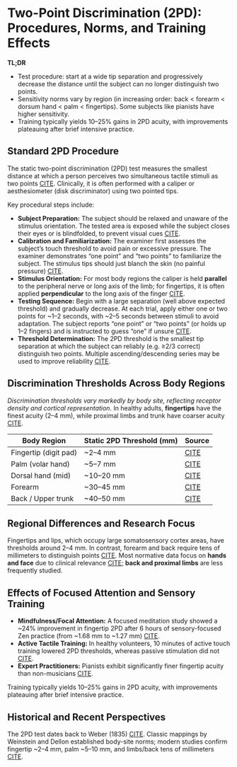 # Two-Point Discrimination (2PD): Procedures, Norms, and Training Effects

**TL;DR**  
- Test procedure: start at a wide tip separation and progressively decrease the distance until the subject can no longer distinguish two points.
- Sensitivity norms vary by region (in increasing order: back < forearm < dorsum hand < palm < fingertips). Some subjects like pianists have higher sensitivity.
- Training typically yields 10–25% gains in 2PD acuity, with improvements plateauing after brief intensive practice.

## Standard 2PD Procedure

The static two-point discrimination (2PD) test measures the smallest distance at which a person perceives two simultaneous tactile stimuli as two points [CITE](https://en.wikipedia.org/wiki/Two-point_discrimination). Clinically, it is often performed with a caliper or aesthesiometer (disk discriminator) using two pointed tips.

Key procedural steps include:

- **Subject Preparation:** The subject should be relaxed and unaware of the stimulus orientation. The tested area is exposed while the subject closes their eyes or is blindfolded, to prevent visual cues [CITE](https://www.ncbi.nlm.nih.gov/pmc/articles/PMC3341689/).
- **Calibration and Familiarization:** The examiner first assesses the subject’s touch threshold to avoid pain or excessive pressure. The examiner demonstrates “one point” and “two points” to familiarize the subject. The stimulus tips should just blanch the skin (no painful pressure) [CITE](https://www.ncbi.nlm.nih.gov/pmc/articles/PMC3341689/).
- **Stimulus Orientation:** For most body regions the caliper is held **parallel** to the peripheral nerve or long axis of the limb; for fingertips, it is often applied **perpendicular** to the long axis of the finger [CITE](https://www.ncbi.nlm.nih.gov/pmc/articles/PMC3341689/).
- **Testing Sequence:** Begin with a large separation (well above expected threshold) and gradually decrease. At each trial, apply either one or two points for ~1–2 seconds, with ~2–5 seconds between stimuli to avoid adaptation. The subject reports “one point” or “two points” (or holds up 1–2 fingers) and is instructed to guess “one” if unsure [CITE](https://www.ncbi.nlm.nih.gov/pmc/articles/PMC3341689/).
- **Threshold Determination:** The 2PD threshold is the smallest tip separation at which the subject can reliably (e.g. ≥2/3 correct) distinguish two points. Multiple ascending/descending series may be used to improve reliability [CITE](https://www.ncbi.nlm.nih.gov/pmc/articles/PMC3341689/).

## Discrimination Thresholds Across Body Regions

*Discrimination thresholds vary markedly by body site, reflecting receptor density and cortical representation*. In healthy adults, **fingertips** have the finest acuity (2–4 mm), while proximal limbs and trunk have coarser acuity [CITE](https://www.ncbi.nlm.nih.gov/pmc/articles/PMC3341689/).

| **Body Region**           | **Static 2PD Threshold (mm)** | **Source**                                                                 |
|---------------------------|-------------------------------|----------------------------------------------------------------------------|
| Fingertip (digit pad)     | ~2–4 mm                        | [CITE](https://www.ncbi.nlm.nih.gov/pmc/articles/PMC3341689/)              |
| Palm (volar hand)         | ~5–7 mm                        | [CITE](https://www.ncbi.nlm.nih.gov/pmc/articles/PMC3341689/)              |
| Dorsal hand (mid)         | ~10–20 mm                      | [CITE](https://www.ncbi.nlm.nih.gov/pmc/articles/PMC3341689/)              |
| Forearm                   | ~30–45 mm                      | [CITE](https://www.ncbi.nlm.nih.gov/pmc/articles/PMC3341689/)              |
| Back / Upper trunk        | ~40–50 mm                      | [CITE](https://www.ncbi.nlm.nih.gov/pmc/articles/PMC3341689/)              |

## Regional Differences and Research Focus

Fingertips and lips, which occupy large somatosensory cortex areas, have thresholds around 2–4 mm. In contrast, forearm and back require tens of millimeters to distinguish points [CITE](https://www.ncbi.nlm.nih.gov/pmc/articles/PMC3341689/). Most normative data focus on **hands and face** due to clinical relevance [CITE](https://www.ncbi.nlm.nih.gov/pmc/articles/PMC3341689/); **back and proximal limbs** are less frequently studied.

## Effects of Focused Attention and Sensory Training

- **Mindfulness/Focal Attention:** A focused meditation study showed a ~24% improvement in fingertip 2PD after 6 hours of sensory-focused Zen practice (from ~1.68 mm to ~1.27 mm) [CITE](https://www.frontiersin.org/articles/10.3389/fnhum.2015.00396/full).
- **Active Tactile Training:** In healthy volunteers, 10 minutes of active touch training lowered 2PD thresholds, whereas passive stimulation did not [CITE](https://www.sciencedirect.com/science/article/pii/S0301008204001442).
- **Expert Practitioners:** Pianists exhibit significantly finer fingertip acuity than non-musicians [CITE](https://pubmed.ncbi.nlm.nih.gov/15910286/).

Training typically yields 10–25% gains in 2PD acuity, with improvements plateauing after brief intensive practice.

## Historical and Recent Perspectives

The 2PD test dates back to Weber (1835) [CITE](https://doi.org/10.1007/s00415-006-0107-4). Classic mappings by Weinstein and Dellon established body-site norms; modern studies confirm fingertip ~2–4 mm, palm ~5–10 mm, and limbs/back tens of millimeters [CITE](https://www.ncbi.nlm.nih.gov/pmc/articles/PMC3341689/).